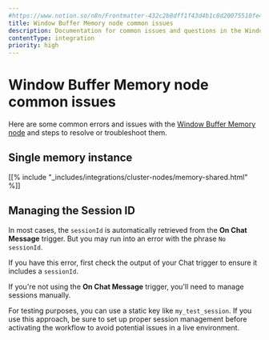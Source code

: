 ```yaml
---
#https://www.notion.so/n8n/Frontmatter-432c2b8dff1f43d4b1c8d20075510fe4
title: Window Buffer Memory node common issues 
description: Documentation for common issues and questions in the Window Buffer Memory node in n8n, a workflow automation platform. Includes details of the issue and suggested solutions.
contentType: integration
priority: high
---
```


# Window Buffer Memory node common issues

Here are some common errors and issues with the [Window Buffer Memory node](/integrations/builtin/cluster-nodes/sub-nodes/n8n-nodes-langchain.memorybufferwindow/) and steps to resolve or troubleshoot them.

## Single memory instance

[[% include "_includes/integrations/cluster-nodes/memory-shared.html" %]]

## Managing the Session ID

In most cases, the `sessionId` is automatically retrieved from the **On Chat Message** trigger. But you may run into an error with the phrase `No sessionId`.

If you have this error, first check the output of your Chat trigger to ensure it includes a `sessionId`.

If you're not using the **On Chat Message** trigger, you'll need to manage sessions manually.

For testing purposes, you can use a static key like `my_test_session`. If you use this approach, be sure to set up proper session management before activating the workflow to avoid potential issues in a live environment.

